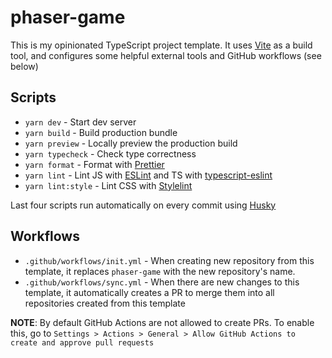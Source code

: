 # phaser-game

This is my opinionated TypeScript project template. It uses [Vite](https://vitejs.dev/) as a build tool, and configures some helpful external tools and GitHub workflows (see below)

## Scripts

- `yarn dev` - Start dev server
- `yarn build` - Build production bundle
- `yarn preview` - Locally preview the production build
- `yarn typecheck` - Check type correctness
- `yarn format` - Format with [Prettier](https://prettier.io/)
- `yarn lint` - Lint JS with [ESLint](https://eslint.org/) and TS with [typescript-eslint](https://typescript-eslint.io/)
- `yarn lint:style` - Lint CSS with [Stylelint](https://stylelint.io/)

Last four scripts run automatically on every commit using [Husky](https://typicode.github.io/husky/)

## Workflows

- `.github/workflows/init.yml` - When creating new repository from this template, it replaces `phaser-game` with the new repository's name.
- `.github/workflows/sync.yml` - When there are new changes to this template, it automatically creates a PR to merge them into all repositories created from this template

**NOTE**: By default GitHub Actions are not allowed to create PRs. To enable this, go to `Settings > Actions > General > Allow GitHub Actions to create and approve pull requests`
